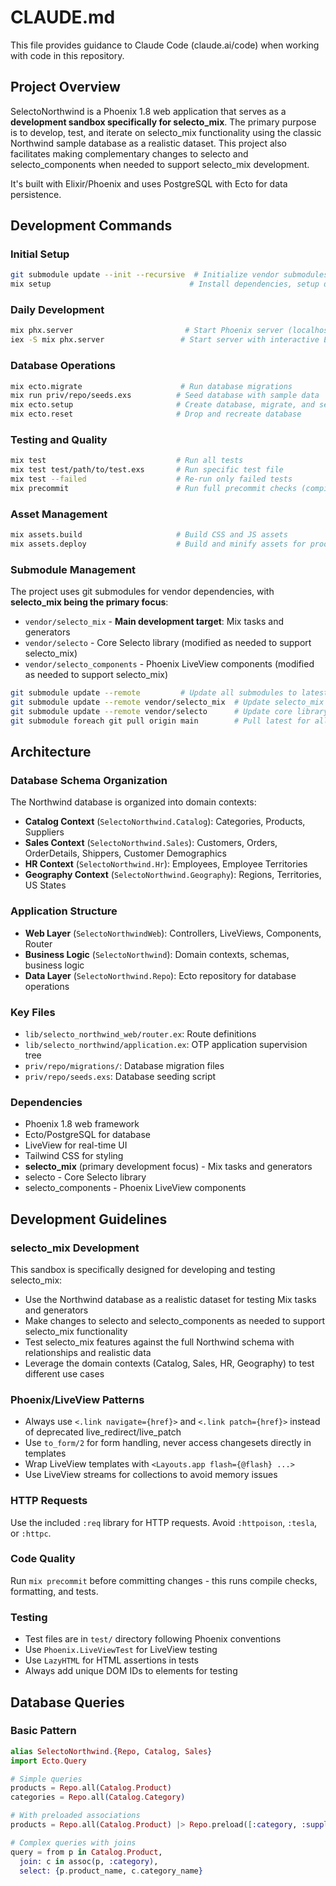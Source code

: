 # CLAUDE.md

This file provides guidance to Claude Code (claude.ai/code) when working with code in this repository.

## Project Overview

SelectoNorthwind is a Phoenix 1.8 web application that serves as a **development sandbox specifically for selecto_mix**. The primary purpose is to develop, test, and iterate on selecto_mix functionality using the classic Northwind sample database as a realistic dataset. This project also facilitates making complementary changes to selecto and selecto_components when needed to support selecto_mix development.

It's built with Elixir/Phoenix and uses PostgreSQL with Ecto for data persistence.

## Development Commands

### Initial Setup
```bash
git submodule update --init --recursive  # Initialize vendor submodules
mix setup                               # Install dependencies, setup database, build assets
```

### Daily Development
```bash
mix phx.server                         # Start Phoenix server (localhost:4000)
iex -S mix phx.server                 # Start server with interactive Elixir shell
```

### Database Operations
```bash
mix ecto.migrate                      # Run database migrations
mix run priv/repo/seeds.exs          # Seed database with sample data
mix ecto.setup                       # Create database, migrate, and seed
mix ecto.reset                       # Drop and recreate database
```

### Testing and Quality
```bash
mix test                             # Run all tests
mix test test/path/to/test.exs       # Run specific test file
mix test --failed                    # Re-run only failed tests
mix precommit                        # Run full precommit checks (compile, format, test)
```

### Asset Management
```bash
mix assets.build                     # Build CSS and JS assets
mix assets.deploy                    # Build and minify assets for production
```

### Submodule Management
The project uses git submodules for vendor dependencies, with **selecto_mix being the primary focus**:
- `vendor/selecto_mix` - **Main development target**: Mix tasks and generators
- `vendor/selecto` - Core Selecto library (modified as needed to support selecto_mix)
- `vendor/selecto_components` - Phoenix LiveView components (modified as needed to support selecto_mix)

```bash
git submodule update --remote         # Update all submodules to latest
git submodule update --remote vendor/selecto_mix  # Update selecto_mix specifically
git submodule update --remote vendor/selecto      # Update core library
git submodule foreach git pull origin main        # Pull latest for all submodules
```

## Architecture

### Database Schema Organization
The Northwind database is organized into domain contexts:

- **Catalog Context** (`SelectoNorthwind.Catalog`): Categories, Products, Suppliers
- **Sales Context** (`SelectoNorthwind.Sales`): Customers, Orders, OrderDetails, Shippers, Customer Demographics
- **HR Context** (`SelectoNorthwind.Hr`): Employees, Employee Territories
- **Geography Context** (`SelectoNorthwind.Geography`): Regions, Territories, US States

### Application Structure
- **Web Layer** (`SelectoNorthwindWeb`): Controllers, LiveViews, Components, Router
- **Business Logic** (`SelectoNorthwind`): Domain contexts, schemas, business logic
- **Data Layer** (`SelectoNorthwind.Repo`): Ecto repository for database operations

### Key Files
- `lib/selecto_northwind_web/router.ex`: Route definitions
- `lib/selecto_northwind/application.ex`: OTP application supervision tree
- `priv/repo/migrations/`: Database migration files
- `priv/repo/seeds.exs`: Database seeding script

### Dependencies
- Phoenix 1.8 web framework
- Ecto/PostgreSQL for database
- LiveView for real-time UI
- Tailwind CSS for styling
- **selecto_mix** (primary development focus) - Mix tasks and generators
- selecto - Core Selecto library 
- selecto_components - Phoenix LiveView components

## Development Guidelines

### selecto_mix Development
This sandbox is specifically designed for developing and testing selecto_mix:
- Use the Northwind database as a realistic dataset for testing Mix tasks and generators
- Make changes to selecto and selecto_components as needed to support selecto_mix functionality
- Test selecto_mix features against the full Northwind schema with relationships and realistic data
- Leverage the domain contexts (Catalog, Sales, HR, Geography) to test different use cases

### Phoenix/LiveView Patterns
- Always use `<.link navigate={href}>` and `<.link patch={href}>` instead of deprecated live_redirect/live_patch
- Use `to_form/2` for form handling, never access changesets directly in templates
- Wrap LiveView templates with `<Layouts.app flash={@flash} ...>`
- Use LiveView streams for collections to avoid memory issues

### HTTP Requests  
Use the included `:req` library for HTTP requests. Avoid `:httpoison`, `:tesla`, or `:httpc`.

### Code Quality
Run `mix precommit` before committing changes - this runs compile checks, formatting, and tests.

### Testing
- Test files are in `test/` directory following Phoenix conventions
- Use `Phoenix.LiveViewTest` for LiveView testing
- Use `LazyHTML` for HTML assertions in tests
- Always add unique DOM IDs to elements for testing

## Database Queries

### Basic Pattern
```elixir
alias SelectoNorthwind.{Repo, Catalog, Sales}
import Ecto.Query

# Simple queries
products = Repo.all(Catalog.Product)
categories = Repo.all(Catalog.Category)

# With preloaded associations  
products = Repo.all(Catalog.Product) |> Repo.preload([:category, :supplier])

# Complex queries with joins
query = from p in Catalog.Product,
  join: c in assoc(p, :category),
  select: {p.product_name, c.category_name}
```